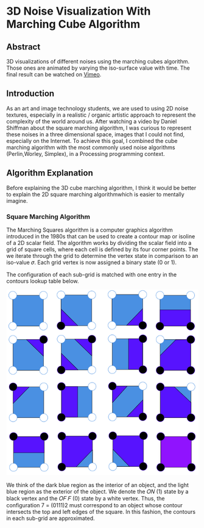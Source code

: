 # 3D Noise Visualization With Marching Cube Algorithm

## Abstract
3D visualizations of different noises using the marching cubes algorithm. Those ones are animated by varying the iso-surface value with time. The final result can be watched on [Vimeo](https://vimeo.com/808352034).

## Introduction
As an art and image technology students, we are used to using 2D noise textures, especially in a realistic / organic artistic approach to represent the complexity of the world around us. After watching a video by Daniel Shiffman about the square marching algorithm, I was curious to represent these noises in a three dimensional space, images that I could not find, especially on the Internet. To achieve this goal, I combined the cube marching algorithm with the most commonly used noise algorithms (Perlin,Worley, Simplex), in a Processing programming context.


## Algorithm Explanation
Before explaining the 3D cube marching algorithm, I think it would be better to explain the 2D square marching algorithmwhich is easier to mentally imagine.

### Square Marching Algorithm
The Marching Squares algorithm is a computer graphics algorithm introduced in the 1980s that can be used to create a contour map or isoline of a 2D scalar field. The algorithm works by dividing the scalar field into a grid of square cells, where each cell is defined by its four corner points. The we iterate through the grid to determine the vertex state in comparison to an iso-value 𝜎. Each grid vertex is now assigned a binary state (0 or 1).

The configuration of each sub-grid is matched with one entry in the contours lookup table below.

![Image00](images/sq_march_00.png)


We think of the dark blue region as the interior of an object, and the light blue region as the exterior of the object. We denote the 𝑂𝑁 (1) state by a black vertex and the 𝑂𝐹 𝐹 (0) state by a white vertex. Thus, the configuration 7 = (0111)2 must correspond to an object whose contour intersects the top and left edges of the square. In this fashion, the contours in each sub-grid are approximated.

